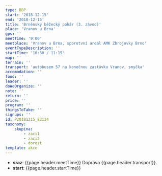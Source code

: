```yaml
---
type: BBP
start: '2018-12-15'
end: '2018-12-15'
title: 'Brněnský běžecký pohár (3. závod)'
place: 'Vranov u Brna'
gps: ''
meetTime: '9:00'
meetplace: 'Vranov u Brna, sporotvní areál AMK Zbrojovky Brno'
eventTypeDescription: ''
startTime: '10:30 / 11:15'
map: ''
terrain: ''
transport: 'autobusem 57 na konečnou zastávku Vranov, smyčka'
accomodation: ''
food: ''
leader: ''
doWeOrganize: ''
note: ''
return: ''
price: ''
program: ''
thingsToTake: ''
signups: ''
id: P20181215_82134
taxonomy:
    skupina:
        - zaci1
        - zaci2
        - dorost
template: akce
---
```

* **sraz**: {{page.header.meetTime}} Doprava {{page.header.transport}}.
* **start**: {{page.header.startTime}}
